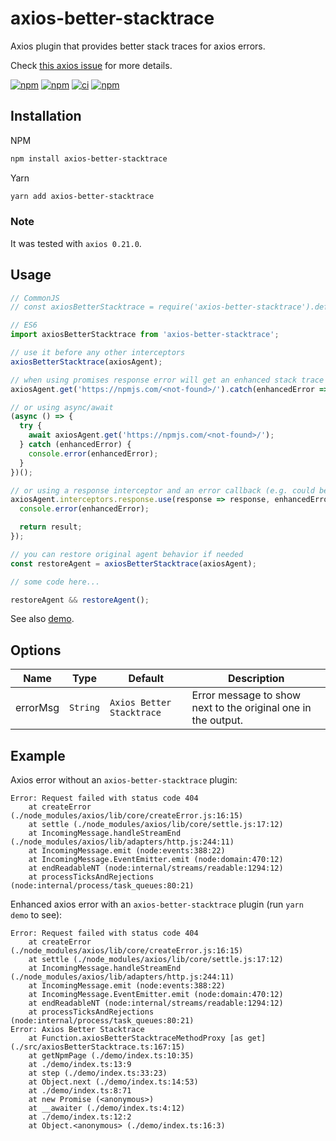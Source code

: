 # axios-better-stacktrace

Axios plugin that provides better stack traces for axios errors.

Check [this axios issue](https://github.com/axios/axios/issues/2387) for more details.

[![npm](https://img.shields.io/npm/v/axios-better-stacktrace.svg?label=npm%20package)](https://www.npmjs.com/package/axios-better-stacktrace)
[![npm](https://img.shields.io/npm/dt/axios-better-stacktrace.svg)](https://www.npmjs.com/package/axios-better-stacktrace)
[![ci](https://github.com/svsool/axios-better-stacktrace/workflows/CI/badge.svg?branch=main)](https://github.com/svsool/axios-better-stacktrace/actions?query=workflow%3ACI+branch%main)
[![npm](https://img.shields.io/npm/l/axios-better-stacktrace.svg)](https://choosealicense.com/licenses/mit)

## Installation

NPM
```bash
npm install axios-better-stacktrace
```

Yarn
```bash
yarn add axios-better-stacktrace
```

### Note

It was tested with `axios 0.21.0`.

## Usage

```js
// CommonJS
// const axiosBetterStacktrace = require('axios-better-stacktrace').default;

// ES6
import axiosBetterStacktrace from 'axios-better-stacktrace';

// use it before any other interceptors
axiosBetterStacktrace(axiosAgent);

// when using promises response error will get an enhanced stack trace automatically
axiosAgent.get('https://npmjs.com/<not-found>/').catch(enhancedError => console.error(enhancedError));

// or using async/await
(async () => {
  try {
    await axiosAgent.get('https://npmjs.com/<not-found>/');
  } catch (enhancedError) {
    console.error(enhancedError);
  }
})();

// or using a response interceptor and an error callback (e.g. could be useful with a logging middleware)
axiosAgent.interceptors.response.use(response => response, enhancedError => {
  console.error(enhancedError);

  return result;
});

// you can restore original agent behavior if needed
const restoreAgent = axiosBetterStacktrace(axiosAgent);

// some code here...

restoreAgent && restoreAgent();
```

See also [demo](./demo/index.ts).

## Options

| Name | Type | Default | Description |
| --- | --- | --- | --- |
| errorMsg | `String` | `Axios Better Stacktrace` | Error message to show next to the original one in the output. |

## Example

Axios error without an `axios-better-stacktrace` plugin:

```
Error: Request failed with status code 404
    at createError (./node_modules/axios/lib/core/createError.js:16:15)
    at settle (./node_modules/axios/lib/core/settle.js:17:12)
    at IncomingMessage.handleStreamEnd (./node_modules/axios/lib/adapters/http.js:244:11)
    at IncomingMessage.emit (node:events:388:22)
    at IncomingMessage.EventEmitter.emit (node:domain:470:12)
    at endReadableNT (node:internal/streams/readable:1294:12)
    at processTicksAndRejections (node:internal/process/task_queues:80:21)
```

Enhanced axios error with an `axios-better-stacktrace` plugin (run `yarn demo` to see):

```
Error: Request failed with status code 404
    at createError (./node_modules/axios/lib/core/createError.js:16:15)
    at settle (./node_modules/axios/lib/core/settle.js:17:12)
    at IncomingMessage.handleStreamEnd (./node_modules/axios/lib/adapters/http.js:244:11)
    at IncomingMessage.emit (node:events:388:22)
    at IncomingMessage.EventEmitter.emit (node:domain:470:12)
    at endReadableNT (node:internal/streams/readable:1294:12)
    at processTicksAndRejections (node:internal/process/task_queues:80:21)
Error: Axios Better Stacktrace
    at Function.axiosBetterStacktraceMethodProxy [as get] (./src/axiosBetterStacktrace.ts:167:15)
    at getNpmPage (./demo/index.ts:10:35)
    at ./demo/index.ts:13:9
    at step (./demo/index.ts:33:23)
    at Object.next (./demo/index.ts:14:53)
    at ./demo/index.ts:8:71
    at new Promise (<anonymous>)
    at __awaiter (./demo/index.ts:4:12)
    at ./demo/index.ts:12:2
    at Object.<anonymous> (./demo/index.ts:16:3)
```
